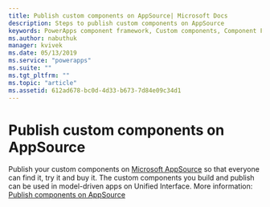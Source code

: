 ```yaml
---
title: Publish custom components on AppSource| Microsoft Docs
description: Steps to publish custom components on AppSource
keywords: PowerApps component framework, Custom components, Component Framework
ms.author: nabuthuk
manager: kvivek
ms.date: 05/13/2019
ms.service: "powerapps"
ms.suite: ""
ms.tgt_pltfrm: ""
ms.topic: "article"
ms.assetid: 612ad678-bc0d-4d33-b673-7d84e09c34d1
---
```


# Publish custom components on AppSource

Publish your custom components on [Microsoft AppSource](https://appsource.microsoft.com) so that everyone can find it, try it and buy it. The custom components you build and publish can be used in model-driven apps on Unified Interface. More information: [Publish components on AppSource](https://docs.microsoft.com/en-us/powerapps/developer/common-data-service/publish-app-appsource
)